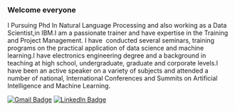 ### Welcome everyone 
I Pursuing Phd In Natural Language Processing and also working as a Data Scientist,in IBM.I am a passionate trainer and have expertise in the Training and Project Management.
I have  conducted several seminars, training programs on the practical application of data science and machine learning.I have electronics engineering degree and a background in teaching at high school, undergraduate, graduate and corporate levels.I have been an active speaker on a variety of subjects and attended a number of national, International Conferences and Summits on Artificial Intelligence and Machine Learning.

[![Gmail Badge](https://img.shields.io/badge/-ChandanVerma-c14438?style=social&logo=Gmail&logoColor=red&link=mailto:mail2chandanverma@gmail.com)](mailto:mail2chandanverma@gmail.com) [![LinkedIn Badge](https://img.shields.io/badge/-LinkedIn-blue?style=social&logo=Linkedin&logoColor=blue&link=https://www.linkedin.com/in/Chandan/)](https://www.linkedin.com/in/chandan-shubh-aa448b5a/)
